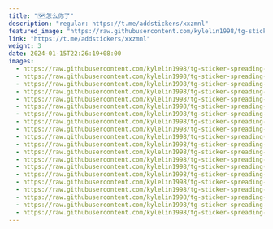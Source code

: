 ```yaml
---
title: "🗺️怎么你了"
description: "regular: https://t.me/addstickers/xxzmnl"
featured_image: "https://raw.githubusercontent.com/kylelin1998/tg-sticker-spreading-worldwide-images/main/img/fbef7136-029a-4f3c-98df-0f78d8f8ec1f.jpg"
link: "https://t.me/addstickers/xxzmnl"
weight: 3
date: 2024-01-15T22:26:19+08:00
images:
  - https://raw.githubusercontent.com/kylelin1998/tg-sticker-spreading-worldwide-images/main/img/fbef7136-029a-4f3c-98df-0f78d8f8ec1f.jpg
  - https://raw.githubusercontent.com/kylelin1998/tg-sticker-spreading-worldwide-images/main/img/5729f70c-a05d-435b-9029-0194a7b64f7d.jpg
  - https://raw.githubusercontent.com/kylelin1998/tg-sticker-spreading-worldwide-images/main/img/e0409e78-5386-4f71-97dc-2ef44cb8d8d8.jpg
  - https://raw.githubusercontent.com/kylelin1998/tg-sticker-spreading-worldwide-images/main/img/04056e75-5c0a-4592-b4cc-93290f8fbc6f.jpg
  - https://raw.githubusercontent.com/kylelin1998/tg-sticker-spreading-worldwide-images/main/img/5af4f19c-e12c-42ea-8457-5e4e3d16002a.jpg
  - https://raw.githubusercontent.com/kylelin1998/tg-sticker-spreading-worldwide-images/main/img/d800db03-4e59-4b6e-86b1-bc04a240e2d7.jpg
  - https://raw.githubusercontent.com/kylelin1998/tg-sticker-spreading-worldwide-images/main/img/4b0d7ab5-9bab-4a9a-8f56-d4f122bbc1b7.jpg
  - https://raw.githubusercontent.com/kylelin1998/tg-sticker-spreading-worldwide-images/main/img/cd40eb24-486b-4f00-b07b-4192421ba052.jpg
  - https://raw.githubusercontent.com/kylelin1998/tg-sticker-spreading-worldwide-images/main/img/0e9eb00d-dd40-44aa-8c44-85c24ef053b2.jpg
  - https://raw.githubusercontent.com/kylelin1998/tg-sticker-spreading-worldwide-images/main/img/ccd2ec2f-13e6-429e-8f73-44305364ee1d.jpg
  - https://raw.githubusercontent.com/kylelin1998/tg-sticker-spreading-worldwide-images/main/img/1463c38d-586d-4338-a2ca-bcb857700e01.jpg
  - https://raw.githubusercontent.com/kylelin1998/tg-sticker-spreading-worldwide-images/main/img/149ea11a-20fe-427b-b7e5-20b8ff998f47.jpg
  - https://raw.githubusercontent.com/kylelin1998/tg-sticker-spreading-worldwide-images/main/img/4a0b3189-5f6c-4bf8-bebc-5673d6ad9ece.jpg
  - https://raw.githubusercontent.com/kylelin1998/tg-sticker-spreading-worldwide-images/main/img/2b377686-f5a6-4ce3-8afa-a3a7b4a3ae5d.jpg
  - https://raw.githubusercontent.com/kylelin1998/tg-sticker-spreading-worldwide-images/main/img/4bf51819-440b-42fc-a15e-f85055616410.jpg
  - https://raw.githubusercontent.com/kylelin1998/tg-sticker-spreading-worldwide-images/main/img/10599aa4-ba27-4d75-83b4-1aa98d0a5f1b.jpg
  - https://raw.githubusercontent.com/kylelin1998/tg-sticker-spreading-worldwide-images/main/img/27e4ded4-fbe7-439d-824e-875e7e3890f2.jpg
  - https://raw.githubusercontent.com/kylelin1998/tg-sticker-spreading-worldwide-images/main/img/aa9ee864-c3df-430e-91fd-90550fb64018.jpg
  - https://raw.githubusercontent.com/kylelin1998/tg-sticker-spreading-worldwide-images/main/img/a96912b3-7e5f-4005-86e0-dd3d7137d9e3.jpg
  - https://raw.githubusercontent.com/kylelin1998/tg-sticker-spreading-worldwide-images/main/img/ad5a7c15-535a-42e3-a407-30cfdf0c6a89.jpg
---
```


